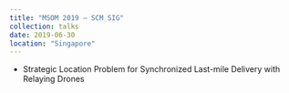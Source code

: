 ```yaml
---
title: "MSOM 2019 – SCM SIG"
collection: talks
date: 2019-06-30
location: "Singapore"
---
```


* Strategic Location Problem for Synchronized Last-mile Delivery with Relaying Drones
